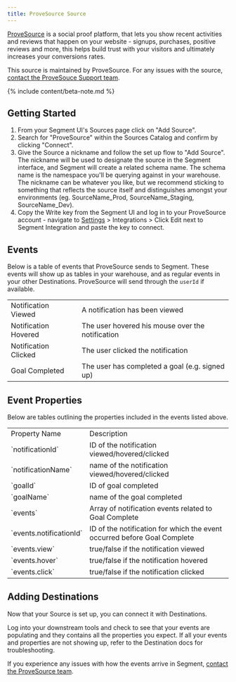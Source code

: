 ```yaml
---
title: ProveSource Source
---
```

[ProveSource](https://provesrc.com/?utm_source=segmentio&utm_medium=docs&utm_campaign=partners) is a social proof platform, that lets you show recent activities and reviews that happen on your website - signups, purchases, positive reviews and more, this helps build trust with your visitors and ultimately increases your conversions rates.

This source is maintained by ProveSource. For any issues with the source, [contact the ProveSouce Support team](mailto:support@provesrc.com).

{% include content/beta-note.md %}


## Getting Started

1. From your Segment UI's Sources page click on "Add Source".
2. Search for "ProveSource" within the Sources Catalog and confirm by clicking "Connect".
3. Give the Source a nickname and follow the set up flow to "Add Source". The nickname will be used to designate the source in the Segment interface, and Segment will create a related schema name. The schema name is the namespace you'll be querying against in your warehouse. The nickname can be whatever you like, but we recommend sticking to something that reflects the source itself and distinguishes amongst your environments (eg. SourceName_Prod, SourceName_Staging, SourceName_Dev).
4. Copy the Write key from the Segment UI and log in to your ProveSource account - navigate to [Settings](https://console.provesrc.com/#/settings) > Integrations > Click Edit next to Segment Integration and paste the key to connect.


## Events

Below is a table of events that ProveSource sends to Segment. These events will show up as tables in your warehouse, and as regular events in your other Destinations. ProveSource will send through the `userId` if available.

<table>
  <tr>
   <td>Notification Viewed</td>
   <td>A notification has been viewed</td>
  </tr>
  <tr>
   <td>Notification Hovered</td>
   <td>The user hovered his mouse over the notification</td>
  </tr>
  <tr>
   <td>Notification Clicked</td>
   <td>The user clicked the notification</td>
  </tr>
  <tr>
   <td>Goal Completed</td>
   <td>The user has completed a goal (e.g. signed up)</td>
  </tr>
</table>

## Event Properties

Below are tables outlining the properties included in the events listed above.

<table>
  <tr>
   <td>Property Name</td>
   <td>Description</td>
  </tr>
  <tr>
   <td>`notificationId`</td>
   <td>ID of the notification viewed/hovered/clicked</td>
  </tr>
  <tr>
   <td>`notificationName`</td>
   <td>name of the notification viewed/hovered/clicked</td>
  </tr>
  <tr>
   <td>`goalId`</td>
   <td>ID of goal completed</td>
  </tr>
  <tr>
   <td>`goalName`</td>
   <td>name of the goal completed</td>
  </tr>
  <tr>
   <td>`events`</td>
   <td>Array of notification events related to Goal Complete</td>
  </tr>
  <tr>
   <td>`events.notificationId`</td>
   <td>ID of the notification for which the event occurred before Goal Complete</td>
  </tr>
  <tr>
   <td>`events.view`</td>
   <td>true/false if the notification viewed</td>
  </tr>
  <tr>
   <td>`events.hover`</td>
   <td>true/false if the notification hovered</td>
  </tr>
  <tr>
   <td>`events.click`</td>
   <td>true/false if the notification clicked</td>
  </tr>
</table>

## Adding Destinations

Now that your Source is set up, you can connect it with Destinations.

Log into your downstream tools and check to see that your events are populating and they contains all the properties you expect. If all your events and properties are not showing up, refer to the Destination docs for troubleshooting.

If you experience any issues with how the events arrive in Segment, [contact the ProveSource team](mailto:support@provesrc.com).
